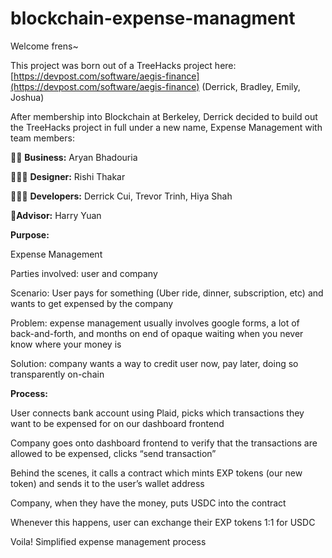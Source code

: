 # blockchain-expense-managment
Welcome frens~

This project was born out of a TreeHacks project here: [https://devpost.com/software/aegis-finance](https://devpost.com/software/aegis-finance) (Derrick, Bradley, Emily, Joshua)

After membership into Blockchain at Berkeley, Derrick decided to build out the TreeHacks project in full under a new name, Expense Management with team members:

🧑‍💼 **********************Business:********************** Aryan Bhadouria

👨🏼‍🎨 **Designer:** Rishi Thakar

👨🏼‍💻 **Developers:** Derrick Cui, Trevor Trinh, Hiya Shah

🤴**Advisor:** Harry Yuan

**Purpose:**

Expense Management

Parties involved: user and company

Scenario: User pays for something (Uber ride, dinner, subscription, etc) and wants to get expensed by the company

Problem: expense management usually involves google forms, a lot of back-and-forth, and months on end of opaque waiting when you never know where your money is

Solution: company wants a way to credit user now, pay later, doing so transparently on-chain

**Process:**

User connects bank account using Plaid, picks which transactions they want to be expensed for on our dashboard frontend

Company goes onto dashboard frontend to verify that the transactions are allowed to be expensed, clicks “send transaction”

Behind the scenes, it calls a contract which mints EXP tokens (our new token) and sends it to the user’s wallet address

Company, when they have the money, puts USDC into the contract

Whenever this happens, user can exchange their EXP tokens 1:1 for USDC

Voila! Simplified expense management process